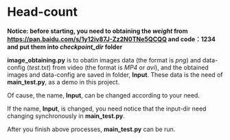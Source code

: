 # Head-count

**Notice: before starting, you need to obtaining the *weight* from https://pan.baidu.com/s/1y12iv87J-Zz2N0TNe5QCQQ and code：1234 and put them into *checkpoint_dir* folder**

**image_obtaining.py** is to obatin images data (the format is *png*) and data-config (*test.txt*) from video (the format is *MP4* or *avi*), and the obtained images and data-config are saved in folder, **Input**. These data is the need of **main_test.py**, as a demo in this project.

Of cause, the name, **Input**, can be changed according to your need. 

If the name, **Input**, is changed, you need notice that the input-dir need changing synchronously in **main_test.py**.

After you finish above processes, **main_test.py** can be run.
